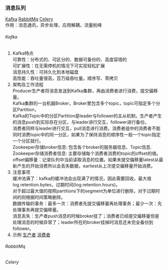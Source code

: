 ### 消息队列
   [Kafka](/docs/message_queue.md#Kafka)
   [RabbitMq](/docs/message_queue.md#RabbitMq)
   [Celery](/docs/message_queue.md#Celery)  
   作用：消息通讯，异步处理，应用解耦，流量削峰

###### Kafka
1. Kafka特点  
   可靠性：分布式的、可区分的、数据可备份的、高度容错的  
   可扩展性：在无需停机的情况下可实现轻松扩展  
   消息持久性：可持久化到本地磁盘  
   高性能：吞吐量很高，百万级吞吐量。顺序写、零拷贝  
2. 架构及工作流程  
   Producer生产者将消息发送到Kafka集群，再由消费者进行消费，提交偏移量。  
   Kafka集群的一台机器Broker，Broker里包含多个topic，topic可指定多个分区Partition，  
   Kafka的Topic中的分区Partition是leader与follower的主从机制，生产者产生的消息push到实际存在分区，与leader进行交互，follower进行备份。  
   消费者同样与leader进行交互，pull消息进行消费。消费者组中的消费者不能同时消费topic中的同一分区，如果为了保持消息的顺序性一般一个topic指定一个分区就行。  
   Zookeeper存储broker信息: 包含各个broker的服务器信息、Topic信息.  
   Zookeeper存储消费者信息: 主要存储每个消费者消费的topic的offset的值。  
   offset偏移量：记录队列中当前读取消息的位置。如果未提交偏移量latest从最新产生的开始消费所以会丢失数据，earliest从上次提交偏移量开始消费。  
3. 注意事项  
   缓冲池满了：kafka的缓冲池会出现满了的情况，因此需要回收。最大值log.retention.bytes，过期时间(log.retention.hours)。  
             对于超过最大值的按照partitions下的segment为单位进行删除，对于过期时间的则根据时间策略删除。  
   数据传输的事务：最多一次：消费者先提交偏移量再处理事务；最少一次：先处理事务再提交偏移量。  
   消息丢失：生产者push消息的时候broker挂了；消费者已经提交偏移量但是处理消息的时候异常了；leader所在的broker挂掉时消息还未完全备份到follower。  
4. 示例
   [生产者](tool_demos/script/kafka_producer.py)
   [消费者](tool_demos/script/kafka_consumer.py)

###### RabbitMq

###### Celery
